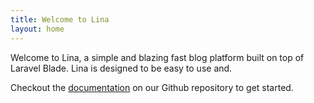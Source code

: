 ```yaml
---
title: Welcome to Lina
layout: home
---
```


Welcome to Lina, a simple and blazing fast blog platform built on top of Laravel Blade. Lina is designed to be easy to use and.

Checkout the [documentation](https://github.com/bangnokia/lina) on our Github repository to get started.

